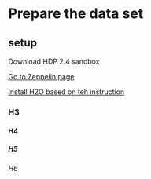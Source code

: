 # Prepare the data set

## setup 
Download HDP 2.4 sandbox 

[Go to Zeppelin page](http://127.0.0.1:9995)


[Install H2O based on teh instruction](http://www.h2o.ai/download/sparkling-water/spark16)


### H3
#### H4
##### H5
###### H6
